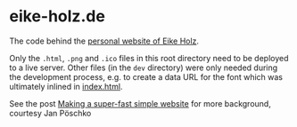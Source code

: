 # eike-holz.de

The code behind the [personal website of Eike Holz](https://www.eike-holz.de).

Only the `.html`, `.png` and `.ico` files in this root directory need to be deployed to a live server. Other files (in the `dev` directory) were only needed during the development process, e.g. to create a data URL for the font which was ultimately inlined in [index.html](./index.html).

See the post [Making a super-fast simple website](https://medium.com/@poeschko/making-a-super-fast-simple-website-94788562b17a) for more background, courtesy Jan Pöschko
